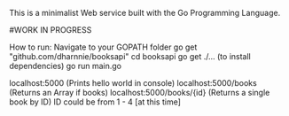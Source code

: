 This is a minimalist Web service built with the Go Programming Language.

#WORK IN PROGRESS

How to run: 
Navigate to your GOPATH folder
go get "github.com/dharnnie/booksapi"
cd booksapi
go get ./... (to install dependencies)
go run main.go

localhost:5000 (Prints hello world in console)
localhost:5000/books (Returns an Array if books)
localhost:5000/books/{id} (Returns a single book by ID) ID could be from 1 - 4 [at this time]